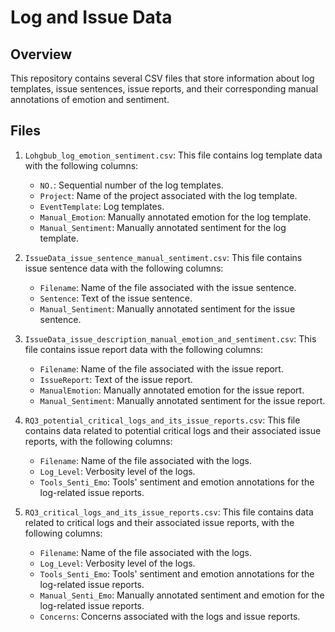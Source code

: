 # Log and Issue Data

## Overview
This repository contains several CSV files that store information about log templates, issue sentences, issue reports, and their corresponding manual annotations of emotion and sentiment.

## Files
1. `Lohgbub_log_emotion_sentiment.csv`: This file contains log template data with the following columns:
   - `NO.`: Sequential number of the log templates.
   - `Project`: Name of the project associated with the log template.
   - `EventTemplate`: Log templates.
   - `Manual_Emotion`: Manually annotated emotion for the log template.
   - `Manual_Sentiment`: Manually annotated sentiment for the log template.

2. `IssueData_issue_sentence_manual_sentiment.csv`: This file contains issue sentence data with the following columns:
   - `Filename`: Name of the file associated with the issue sentence.
   - `Sentence`: Text of the issue sentence.
   - `Manual_Sentiment`: Manually annotated sentiment for the issue sentence.

3. `IssueData_issue_description_manual_emotion_and_sentiment.csv`: This file contains issue report data with the following columns:
   - `Filename`: Name of the file associated with the issue report.
   - `IssueReport`: Text of the issue report.
   - `ManualEmotion`: Manually annotated emotion for the issue report.
   - `Manual_Sentiment`: Manually annotated sentiment for the issue report.

4. `RQ3_potential_critical_logs_and_its_issue_reports.csv`: This file contains data related to potential critical logs and their associated issue reports, with the following columns:
   - `Filename`: Name of the file associated with the logs.
   - `Log_Level`: Verbosity level of the logs.
   - `Tools_Senti_Emo`: Tools' sentiment and emotion annotations for the log-related issue reports.

5. `RQ3_critical_logs_and_its_issue_reports.csv`: This file contains data related to critical logs and their associated issue reports, with the following columns:
   - `Filename`: Name of the file associated with the logs.
   - `Log_Level`: Verbosity level of the logs.
   - `Tools_Senti_Emo`: Tools' sentiment and emotion annotations for the log-related issue reports.
   - `Manual_Senti_Emo`: Manually annotated sentiment and emotion for the log-related issue reports.
   - `Concerns`: Concerns associated with the logs and issue reports.